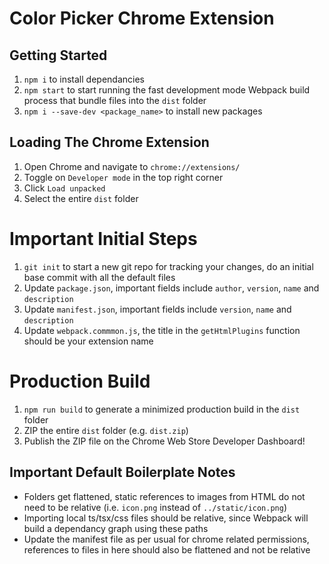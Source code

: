 # Color Picker Chrome Extension

## Getting Started

1. `npm i` to install dependancies
2. `npm start` to start running the fast development mode Webpack build process that bundle files into the `dist` folder
3. `npm i --save-dev <package_name>` to install new packages

## Loading The Chrome Extension

1. Open Chrome and navigate to `chrome://extensions/`
2. Toggle on `Developer mode` in the top right corner
3. Click `Load unpacked`
4. Select the entire `dist` folder

# Important Initial Steps

1. `git init` to start a new git repo for tracking your changes, do an initial base commit with all the default files
2. Update `package.json`, important fields include `author`, `version`, `name` and `description`
3. Update `manifest.json`, important fields include `version`, `name` and `description`
4. Update `webpack.commmon.js`, the title in the `getHtmlPlugins` function should be your extension name

# Production Build

1. `npm run build` to generate a minimized production build in the `dist` folder
2. ZIP the entire `dist` folder (e.g. `dist.zip`)
3. Publish the ZIP file on the Chrome Web Store Developer Dashboard!

## Important Default Boilerplate Notes

- Folders get flattened, static references to images from HTML do not need to be relative (i.e. `icon.png` instead of `../static/icon.png`)
- Importing local ts/tsx/css files should be relative, since Webpack will build a dependancy graph using these paths
- Update the manifest file as per usual for chrome related permissions, references to files in here should also be flattened and not be relative
